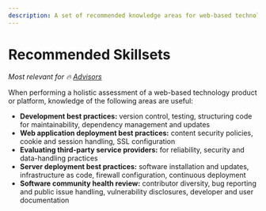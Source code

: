 ```yaml
---
description: A set of recommended knowledge areas for web-based technology assessments
---
```


# Recommended Skillsets

<i>Most relevant for 🔥 [Advisors](../get-started.md#advisors)&#x20;</i>

When performing a holistic assessment of a web-based technology product or platform, knowledge of the following areas are useful:

* **Development best practices:** version control, testing, structuring code for maintainability, dependency management and updates
* **Web application deployment best practices:** content security policies, cookie and session handling, SSL configuration
* **Evaluating third-party service providers:** for reliability, security and data-handling practices
* **Server deployment best practices:** software installation and updates, infrastructure as code, firewall configuration, continuous deployment
* **Software community health review:** contributor diversity, bug reporting and public issue handling, vulnerability disclosures, developer and user documentation
